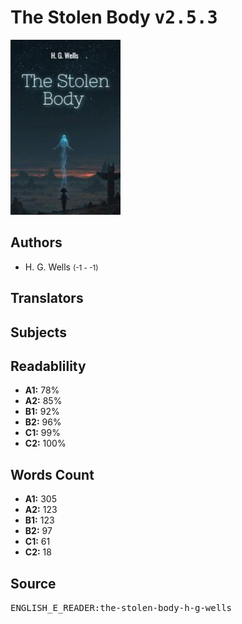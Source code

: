# The Stolen Body <kbd>v2.5.3</kbd>

![](./cover.medium.jpg "")

## Authors


 - H. G. Wells <small>(-1 - -1)</small>

## Translators



## Subjects



## Readablility


 - **A1:** 78%
 - **A2:** 85%
 - **B1:** 92%
 - **B2:** 96%
 - **C1:** 99%
 - **C2:** 100%

## Words Count


 - **A1:** 305
 - **A2:** 123
 - **B1:** 123
 - **B2:** 97
 - **C1:** 61
 - **C2:** 18

## Source


<kbd>ENGLISH_E_READER:the-stolen-body-h-g-wells</kbd>
